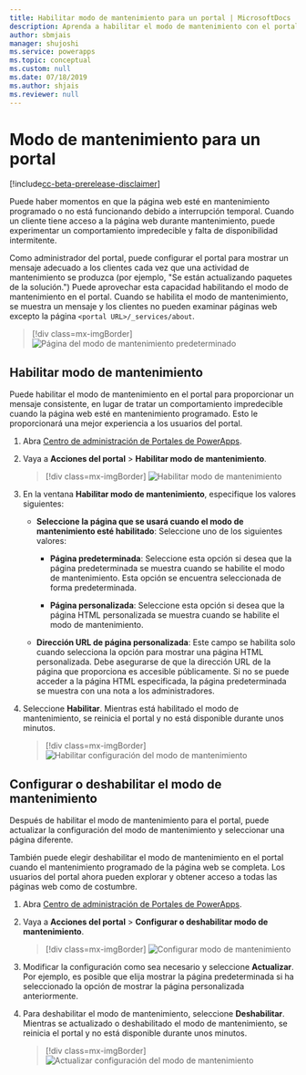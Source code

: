 ```yaml
---
title: Habilitar modo de mantenimiento para un portal | MicrosoftDocs
description: Aprenda a habilitar el modo de mantenimiento con el portal.
author: sbmjais
manager: shujoshi
ms.service: powerapps
ms.topic: conceptual
ms.custom: null
ms.date: 07/18/2019
ms.author: shjais
ms.reviewer: null
---
```


# <a name="maintenance-mode-for-a-portal"></a>Modo de mantenimiento para un portal

[!include[cc-beta-prerelease-disclaimer](../../../includes/cc-beta-prerelease-disclaimer.md)]

Puede haber momentos en que la página web esté en mantenimiento programado o no está funcionando debido a interrupción temporal. Cuando un cliente tiene acceso a la página web durante mantenimiento, puede experimentar un comportamiento impredecible y falta de disponibilidad intermitente. 

Como administrador del portal, puede configurar el portal para mostrar un mensaje adecuado a los clientes cada vez que una actividad de mantenimiento se produzca (por ejemplo, "Se están actualizando paquetes de la solución.") Puede aprovechar esta capacidad habilitando el modo de mantenimiento en el portal. Cuando se habilita el modo de mantenimiento, se muestra un mensaje y los clientes no pueden examinar páginas web excepto la página `<portal URL>/_services/about`.

> [!div class=mx-imgBorder]
> ![Página del modo de mantenimiento predeterminado](../media/default-maint-page.png "Página del modo de mantenimiento predeterminado")

## <a name="enable-maintenance-mode"></a>Habilitar modo de mantenimiento

Puede habilitar el modo de mantenimiento en el portal para proporcionar un mensaje consistente, en lugar de tratar un comportamiento impredecible cuando la página web esté en mantenimiento programado. Esto le proporcionará una mejor experiencia a los usuarios del portal.

1. Abra [Centro de administración de Portales de PowerApps](admin-overview.md).

3. Vaya a **Acciones del portal** > **Habilitar modo de mantenimiento**.

    > [!div class=mx-imgBorder]
    > ![Habilitar modo de mantenimiento](../media/enable-maint-mode-button.png "Habilitar modo de mantenimiento")

4. En la ventana **Habilitar modo de mantenimiento**, especifique los valores siguientes:
    - **Seleccione la página que se usará cuando el modo de mantenimiento esté habilitado**: Seleccione uno de los siguientes valores:

        - **Página predeterminada**: Seleccione esta opción si desea que la página predeterminada se muestra cuando se habilite el modo de mantenimiento. Esta opción se encuentra seleccionada de forma predeterminada.

        - **Página personalizada**: Seleccione esta opción si desea que la página HTML personalizada se muestra cuando se habilite el modo de mantenimiento.

    - **Dirección URL de página personalizada**: Este campo se habilita solo cuando selecciona la opción para mostrar una página HTML personalizada. Debe asegurarse de que la dirección URL de la página que proporciona es accesible públicamente. Si no se puede acceder a la página HTML especificada, la página predeterminada se muestra con una nota a los administradores.

5. Seleccione **Habilitar**. Mientras está habilitado el modo de mantenimiento, se reinicia el portal y no está disponible durante unos minutos. 

    > [!div class=mx-imgBorder]
    > ![Habilitar configuración del modo de mantenimiento](../media/enable-maint-mode.png "Habilitar configuración del modo de mantenimiento")

## <a name="configure-or-disable-maintenance-mode"></a>Configurar o deshabilitar el modo de mantenimiento

Después de habilitar el modo de mantenimiento para el portal, puede actualizar la configuración del modo de mantenimiento y seleccionar una página diferente.

También puede elegir deshabilitar el modo de mantenimiento en el portal cuando el mantenimiento programado de la página web se completa. Los usuarios del portal ahora pueden explorar y obtener acceso a todas las páginas web como de costumbre.

1. Abra [Centro de administración de Portales de PowerApps](admin-overview.md).

2. Vaya a **Acciones del portal** > **Configurar o deshabilitar modo de mantenimiento**.

    > [!div class=mx-imgBorder]
    > ![Configurar modo de mantenimiento](../media/configure-maint-mode-button.png "Configurar modo de mantenimiento")

3. Modificar la configuración como sea necesario y seleccione **Actualizar**. Por ejemplo, es posible que elija mostrar la página predeterminada si ha seleccionado la opción de mostrar la página personalizada anteriormente.

4. Para deshabilitar el modo de mantenimiento, seleccione **Deshabilitar**. Mientras se actualizado o deshabilitado el modo de mantenimiento, se reinicia el portal y no está disponible durante unos minutos.

    > [!div class=mx-imgBorder]
    > ![Actualizar configuración del modo de mantenimiento](../media/configure-maint-mode.png "Actualizar configuración del modo de mantenimiento")


